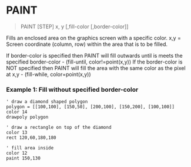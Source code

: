 # PAINT

> PAINT [STEP] x, y [,fill-color [,border-color]]

Fills an enclosed area on the graphics screen with a specific color. x,y = Screen coordinate (column, row) within the area that is to be filled.

If border-color is specified then PAINT will fill outwards until is meets the specified border-color - (fill-until, color!=point(x,y))
If the border-color is NOT specified then PAINT will fill the area with the same color as the pixel at x,y - (fill-while, color=point(x,y))

### Example 1: Fill without specified border-color

```
' draw a diamond shaped polygon
polygon = [[100,100], [150,50], [200,100], [150,200], [100,100]]
color 14
drawpoly polygon

' draw a rectangle on top of the diamond
color 13
rect 120,60,180,180

' fill area inside
color 12
paint 150,130
```




